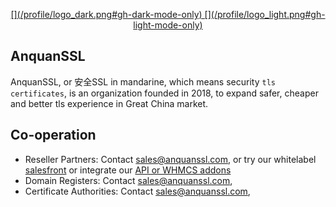 <p align="center">
  <a href="https://www.anquanssl.com?__utm_from=github-org-profile" target="_blank">
    [](/profile/logo_dark.png#gh-dark-mode-only)
    [](/profile/logo_light.png#gh-light-mode-only)
  </a>
</p>

## AnquanSSL

AnquanSSL, or 安全SSL in mandarine, which means security `tls certificates`, is an organization founded in 2018, to expand safer, cheaper and better tls experience in Great China market.

## Co-operation

- Reseller Partners: Contact sales@anquanssl.com, or try our whitelabel [salesfront](https://www.anquanssl.com/dashboard/sales-front) or integrate our [API or WHMCS addons](https://www.anquanssl.com/dashboard/api-credentials)
- Domain Registers: Contact sales@anquanssl.com,
- Certificate Authorities: Contact sales@anquanssl.com,
